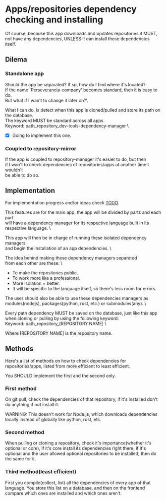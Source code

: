 # Apps/repositories dependency checking and installing

Of course, because this app downloads and updates repositories it MUST, not have
any dependencies, UNLESS it can install those dependencies itself.

## Dilema

### Standalone app

Should the app be separated? If so, how do I find where it's located?\
If the name 'Perseverancia-company' becomes standard, then it is easy to do.\
But what if I wan't to change it later on?\

What I can do, is detect when this app is cloned/pulled and store its path on\
the database.\
The keyword MUST be standard across all apps.\
Keyword: path_repository_dev-tools-dependency-manager \

- [X] Going to implement this one.

### Coupled to repository-mirror

If the app is coupled to repository-manager it's easier to do, but then\
if I wan't to check dependencies of repositories/apps at another time I wouldn't\
be able to do so.

## Implementation

For implementation progress and/or ideas check [TODO](./TODO.md).

This features are for the main app, the app will be divided by parts and each part \
will have a dependency manager for its respective language built in its \
respective language. \

This app will then be in charge of running these isolated dependency managers \
and begin the installation of an app dependencies. \

The idea behind making these dependency managers separated \
from each other are these: \

* To make the repositories public.
* To work more like a professional.
* More isolation = better.
* It will be specific to the language itself, so there's less room for errors.

The user should also be able to use these dependencies managers as \
modules(nodejs), packages(python, rust, etc.) or submodules(any). \

Every path dependency MUST be saved on the database, just like this app \
when cloning  or pulling by using the following keyword: \
Keyword: path_repository_\[REPOSITORY NAME\] \

Where \[REPOSITORY NAME\] is the repository name.

## Methods

Here's a list of methods on how to check dependencies for repositories/apps, listed
from more efficient to least efficient.

You SHOULD implement the first and the second only.

### First method

On git pull, check the dependencies of that repository, if it's installed don't do
anything if not install it.

WARNING: This doesn't work for Node.js, which downloads dependencies locally
instead of globally like python, rust, etc.

### Second method

When pulling or cloning a repository, check it's importance(whether it's optional
or core), if it's core install its dependencies right there, if it's optional
and the user allowed optional repositories to be installed, then do the same
for it.

### Third method(least efficient)

First you compile(collect, list) all the dependencies of every app of that language.
You store this list on a database, and then on the frontend compare which ones are
installed and which ones aren't.

